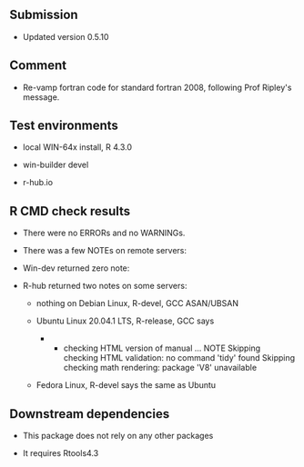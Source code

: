 ## Submission

* Updated version 0.5.10

## Comment

* Re-vamp fortran code for standard fortran 2008, following Prof Ripley's message.

## Test environments

* local WIN-64x install, R 4.3.0

* win-builder devel 

* r-hub.io


## R CMD check results

* There were no ERRORs and no WARNINGs.

* There was a few NOTEs on remote servers: 

* Win-dev returned zero note:

* R-hub returned two notes on some servers:

  - nothing on Debian Linux, R-devel, GCC ASAN/UBSAN
  
  - Ubuntu Linux 20.04.1 LTS, R-release, GCC says
      - * checking HTML version of manual ... NOTE
Skipping checking HTML validation: no command 'tidy' found
Skipping checking math rendering: package 'V8' unavailable

  - Fedora Linux, R-devel says the same as Ubuntu

## Downstream dependencies

* This package does not rely on any other packages

* It requires Rtools4.3

